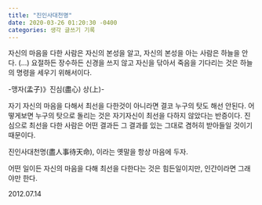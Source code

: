 ```yaml
---
title: "진인사대천명"
date: 2020-03-26 01:20:30 -0400
categories: 생각 글쓰기 기록
---
```


자신의 마음을 다한 사람은 자신의 본성을 알고, 자신의 본성을 아는 사람은 하늘을 안다. (...)
요절하든 장수하든 신경을 쓰지 않고 자신을 닦아서 죽음을 기다리는 것은 하늘의 명령을 세우기 위해서이다.

-맹자(孟子)》진심(盡心) 상(上)-

자기 자신의 마음을 다해서 최선을 다한것이 아니라면 결코 누구의 탓도 해선 안된다.
어떻게보면 누구의 탓으로 돌리는 것은 자기자신이 최선을 다하지 않았다는 반증이다.
진심으로 최선을 다한 사람은 어떤 결과든 그 결과를 있는 그대로 겸허히 받아들일 것이기 때문이다.

진인사대천명(盡人事待天命), 이라는 옛말을 항상 마음에 두자.

어떤 일이든 자신의 마음을 다해 최선을 다한다는 것은 힘든일이지만, 인간이라면 그래야만 한다.

2012.07.14

